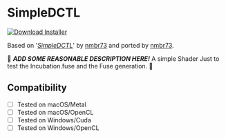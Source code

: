 # SimpleDCTL
[![Download Installer](https://img.shields.io/static/v1?label=Download&message=SimpleDCTL-Installer.lua&color=blue)](SimpleDCTL-Installer.lua "Installer")

Based on '_[SimpleDCTL](https://www.shadertoy.com/view/nmbr73)_' by [nmbr73](https://www.shadertoy.com/user/nmbr73) and ported by [nmbr73](../../Site/Profiles/nmbr73.md).

:construction: ***ADD SOME REASONABLE DESCRIPTION HERE!*** A simple Shader
Just to test the Incubation.fuse
and the Fuse generation.  :construction:

## Compatibility
- [ ] Tested on macOS/Metal
- [ ] Tested on macOS/OpenCL
- [ ] Tested on Windows/Cuda
- [ ] Tested on Windows/OpenCL
